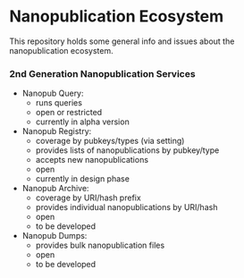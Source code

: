 # Nanopublication Ecosystem

This repository holds some general info and issues about the nanopublication ecosystem.

### 2nd Generation Nanopublication Services

- Nanopub Query:
  - runs queries
  - open or restricted
  - currently in alpha version
- Nanopub Registry:
  - coverage by pubkeys/types (via setting)
  - provides lists of nanopublications by pubkey/type
  - accepts new nanopublications
  - open
  - currently in design phase
- Nanopub Archive:
  - coverage by URI/hash prefix
  - provides individual nanopublications by URI/hash
  - open
  - to be developed
- Nanopub Dumps:
  - provides bulk nanopublication files
  - open
  - to be developed
